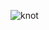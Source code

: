 ![knot]([https://github.com/jon-infante/knot/blob/main/assets/knot/knot_wireframe.png](https://github.com/jon-infante/knot/blob/main/assets/knot/knot_wired_f.png)?raw=true)
